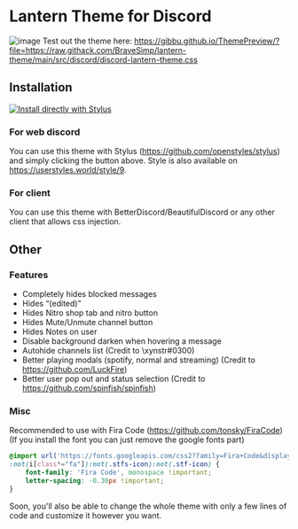 # Lantern Theme for Discord 
![image](https://user-images.githubusercontent.com/76597257/114318827-6a01fb80-9b17-11eb-9374-256a4bcdd892.png)
Test out the theme here: https://gibbu.github.io/ThemePreview/?file=https://raw.githack.com/BraveSimp/lantern-theme/main/src/discord/discord-lantern-theme.css
## Installation
[![Install directly with Stylus](https://img.shields.io/badge/Install%20directly%20with-Stylus-00adad.svg)](https://raw.githubusercontent.com/Gitleptune/lantern-theme/main/src/discord/discord-lantern-theme.user.css)
### For web discord
You can use this theme with Stylus (https://github.com/openstyles/stylus) and simply clicking the button above. Style is also available on https://userstyles.world/style/9.
### For client
You can use this theme with BetterDiscord/BeautifulDiscord or any other client that allows css injection.

## Other
### Features 
* Completely hides blocked messages
* Hides “(edited)”
* Hides Nitro shop tab and nitro button
* Hides Mute/Unmute channel button
* Hides Notes on user
* Disable background darken when hovering a message
* Autohide channels list (Credit to \xynstr#0300)
* Better playing modals (spotify, normal and streaming) (Credit to https://github.com/LuckFire)
* Better user pop out and status selection (Credit to https://github.com/spinfish/spinfish)
### Misc
Recommended to use with Fira Code (https://github.com/tonsky/FiraCode) (If you install the font you can just remove the google fonts part)
```css
@import url('https://fonts.googleapis.com/css2?family=Fira+Code&display=swap');
:not(i[class*="fa"]):not(.stfs-icon):not(.stf-icon) {
    font-family: 'Fira Code', monospace !important;
    letter-spacing: -0.30px !important;
}
```
Soon, you'll also be able to change the whole theme with only a few lines of code and customize it however you want.
